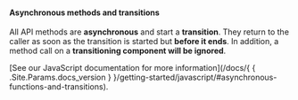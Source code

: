 #### Asynchronous methods and transitions

All API methods are **asynchronous** and start a **transition**. They return to the caller as soon as the transition is started but **before it ends**. In addition, a method call on a **transitioning component will be ignored**.

[See our JavaScript documentation for more information](/docs/{ { .Site.Params.docs_version } }/getting-started/javascript/#asynchronous-functions-and-transitions).
